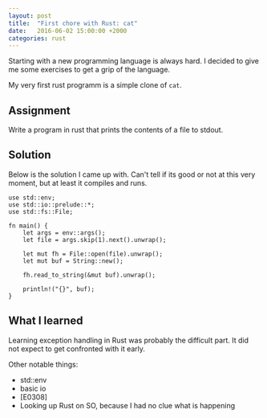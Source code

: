 ```yaml
---
layout: post
title:  "First chore with Rust: cat"
date:   2016-06-02 15:00:00 +2000
categories: rust
---
```


Starting with a new programming language is always hard. I decided
to give me some exercises to get a grip of the language. 

My very first rust programm is a simple clone of `cat`.

Assignment
----------

Write a program in rust that prints the contents of a file
to stdout.

Solution
--------

Below is the solution I came up with. Can't tell if its good or not at
this very moment, but at least it compiles and runs.

    use std::env;
    use std::io::prelude::*;
    use std::fs::File;

    fn main() {
        let args = env::args();
        let file = args.skip(1).next().unwrap();

        let mut fh = File::open(file).unwrap(); 
        let mut buf = String::new();

        fh.read_to_string(&mut buf).unwrap();

        println!("{}", buf);
    }

What I learned
--------------

Learning exception handling in Rust was probably the difficult part.
It did not expect to get confronted with it early.

Other notable things:

+ std::env
+ basic io
+ [E0308]
+ Looking up Rust on SO, because I had no clue what is happening
